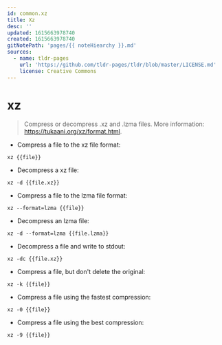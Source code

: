 ```yaml
---
id: common.xz
title: Xz
desc: ''
updated: 1615663978740
created: 1615663978740
gitNotePath: 'pages/{{ noteHiearchy }}.md'
sources:
  - name: tldr-pages
    url: 'https://github.com/tldr-pages/tldr/blob/master/LICENSE.md'
    license: Creative Commons
---
```

# xz

> Compress or decompress .xz and .lzma files.
> More information: <https://tukaani.org/xz/format.html>.

- Compress a file to the xz file format:

`xz {{file}}`

- Decompress a xz file:

`xz -d {{file.xz}}`

- Compress a file to the lzma file format:

`xz --format=lzma {{file}}`

- Decompress an lzma file:

`xz -d --format=lzma {{file.lzma}}`

- Decompress a file and write to stdout:

`xz -dc {{file.xz}}`

- Compress a file, but don't delete the original:

`xz -k {{file}}`

- Compress a file using the fastest compression:

`xz -0 {{file}}`

- Compress a file using the best compression:

`xz -9 {{file}}`

